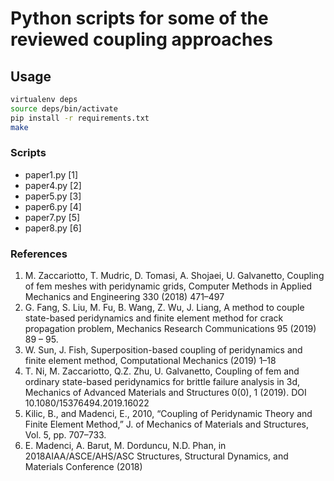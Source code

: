 # Python scripts for some of the reviewed coupling approaches

## Usage

```bash
virtualenv deps
source deps/bin/activate
pip install -r requirements.txt
make 
```

### Scripts

* paper1.py [1]
* paper4.py [2]
* paper5.py [3]
* paper6.py [4]
* paper7.py [5]
* paper8.py [6]

### References

1. M. Zaccariotto, T. Mudric, D. Tomasi, A. Shojaei, U. Galvanetto, Coupling of fem meshes with peridynamic grids, Computer Methods in Applied Mechanics and Engineering 330 (2018) 471–497
2. G. Fang, S. Liu, M. Fu, B. Wang, Z. Wu, J. Liang, A method to couple state-based peridynamics and finite element method for crack propagation problem, Mechanics Research Communications 95 (2019) 89 – 95.
3. W. Sun, J. Fish, Superposition-based coupling of peridynamics and finite element method, Computational Mechanics (2019) 1–18
4. T. Ni, M. Zaccariotto, Q.Z. Zhu, U. Galvanetto, Coupling of fem and ordinary state-based peridynamics for brittle failure analysis in 3d, Mechanics of Advanced Materials and Structures
0(0), 1 (2019). DOI  10.1080/15376494.2019.16022
5. Kilic, B., and Madenci, E., 2010, “Coupling of Peridynamic Theory and Finite Element Method,” J. of Mechanics of Materials and Structures, Vol. 5, pp. 707–733.
6. E. Madenci, A. Barut, M. Dorduncu, N.D. Phan, in 2018AIAA/ASCE/AHS/ASC Structures, Structural Dynamics, and Materials Conference (2018)
